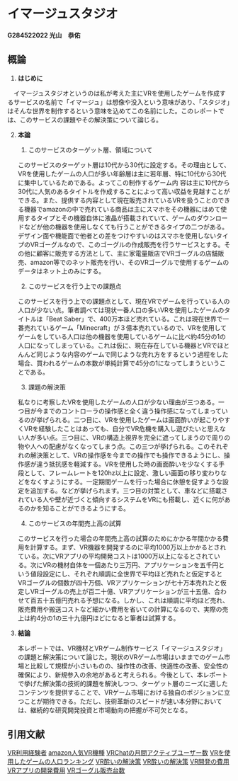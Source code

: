 # イマージュスタジオ

#### G284522022 光山　恭佑

## 概論

1. **はじめに**

　イマージュスタジオというのは私が考えた主にVRを使用したゲームを作成するサービスの名前で「イマージュ」は想像や没入という意味があり、「スタジオ」はそんな世界を制作するという意味を込めてこの名前にした。このレポートでは、このサービスの課題やその解決策について論じる。

2. **本論**
    1. このサービスのターゲット層、領域について

    このサービスのターゲット層は10代から30代に設定する。その理由として、VRを使用したゲームの人口が多い年齢層は主に若年層、特に10代から30代に集中しているためである。よってこの制作するゲーム内 容は主に10代から30代に人気のあるタイトルを作成することによって高い収益を見越すことができる。また、提供する内容として現在販売されているVRを扱うことのできる機器でamazonの中で売れている商品は主にスマホをその機器にはめて使用するタイプとその機器自体に液晶が搭載されていて、ゲームのダウンロードなどが他の機器を使用しなくても行うことができるタイプの二つがある。デザイン面や機能面で他者との差をつけやすいのはスマホを使用しないタイプのVRゴーグルなので、このゴーグルの作成販売を行うサービスとする。その他に顧客に販売する方法として、主に家電量販店でVRゴーグルの店舗販売、amazon等でのネット販売を行い、そのVRゴーグルで使用するゲームのデータはネット上のみにする。

    2. このサービスを行う上での課題点

    このサービスを行う上での課題点として、現在VRでゲームを行っている人の人口が少ない点。筆者調べては現状一番人口の多いVRを使用したゲームのタイトルは「Beat Saber」で、400万本ほど売れている。これは現在世界で一番売れているゲーム「Minecraft」が３億本売れているので、VRを使用してゲームをしている人口は他の機器を使用しているゲームに比べ約45分の1の人口になってしまっている。これは仮に、現在存在している機器とVRでほとんんど同じような内容のゲームで同じような売れ方をするという過程をした場合、買われるゲームの本数が単純計算で45分の1になってしまうということである。

    3. 課題の解決策

    私なりに考察したVRを使用したゲームの人口が少ない理由が三つある。一つ目が今までのコントローラの操作感と全く違う操作感になってしまっているのが挙げられる。二つ目に、VRを使用したゲームは画面酔いが起こりやすくVRを経験したことはあっても、自分でVR危機を購入し遊びたいと思えない人が多い点。三つ目に、VRの構造上視界を完全に遮ってしまうので周りの物や人への配慮がなくなってしまう点。この三つが挙げられる。このそれぞれの解決策として、VRの操作感を今までの操作でも操作できるようにし、操作感が違う抵抗感を軽減する。VRを使用した時の画面酔いを少なくする手段として、フレームレートを120hz以上に設定、激しい画面の移り変わりなどをなくすようにする。一定期間ゲームを行った場合に休憩を促すような設定を追加する。などが挙げられます。三つ目の対策として、車などに搭載されている人や壁が近づくと傾向するシステムをVRにも搭載し、近くに何があるのかを知ることができるようにする。

    4. このサービスの年間売上高の試算

    このサービスを行った場合の年間売上高の試算のためにかかる年間かかる費用を計算する。まず、VR機器を開発するのに平均1000万以上かかるとされている。次にVRアプリの平均開発コストは1000万以上になるとされている。次にVRの機材自体を一個あたり三万円、アプリケーションを五千円という値段設定にし、それぞれ順調に全世界で平均ほど売れたと仮定するとVRゴーグルの個数が四十万個、VRアプリケーションが七十万本売れたと仮定しVRゴーグルの売上が百二十億、VRアプリケーションが三十五億、合わせて百五十五億円売れる予想になる。しかし、これは順調に平均ほど売れ、販売費用や搬送コストなど細かい費用を省いての計算になるので、実際の売上は約4分の1の三十九億円ほどになると筆者は試算する。

3. **結論**

    本レポートでは、VR機材とVRゲーム制作サービス「イマージュスタジオ」の課題と解決策について論じた。現状のVRゲーム市場はいままでのゲーム市場と比較して規模が小さいものの、操作性の改善、快適性の改善、安全性の確保により、新規参入の余地があると考えられる。今後として、本レポートで挙げた解決策の技術的課題を解決しつつ、ターゲット層のニーズに適したコンテンツを提供することで、VRゲーム市場における独自のポジションに立つことが期待できる。ただし、技術革新のスピードが速い本分野においては、継続的な研究開発投資と市場動向の把握が不可欠となる。
## 引用文献
[]()
[VR利用経験者](https://roundup-gamers.jp/article/2022/09/27/432.html)
[amazon人気VR機種](https://note.com/mild_wasp6226/n/neeae5c83887a)
[VRChatの月間アクティブユーザー数](https://realsound.jp/tech/2023/02/post-1247650_2.html)
[VRを使用したゲームの人口ランキング](https://m-s-y.com/app/ranking/vr-games/)
[VR酔いの解決策](https://www.xr-lifedig.com/beginner/240418_01)
[VR酔いの解決策](https://note.com/vr_yaruo389/n/n9253d1cc8b5a)
[VR開発の費用](https://metaversesouken.com/xr/development-4/)
[VRアプリの開発費用](https://hnavi.co.jp/knowledge/blog/vr-cost/)
[VRゴーグル販売台数](https://webtan.impress.co.jp/n/2023/10/30/45885)
[]()
[]()
[]()
[]()
[]()
[]()
[]()